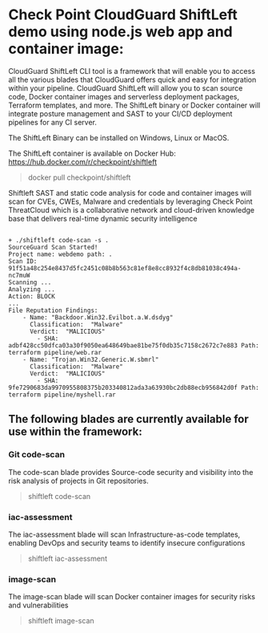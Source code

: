 # Check Point CloudGuard ShiftLeft demo using node.js web app and container image:

CloudGuard ShiftLeft CLI tool is a framework that will enable you to access all the various blades that CloudGuard offers quick and easy for integration within your pipeline.
CloudGuard ShiftLeft will allow you to scan source code, Docker container images and serverless deployment packages, Terraform templates, and more. 
The ShiftLeft binary or Docker container will integrate posture management and SAST to your CI/CD deployment pipelines for any CI server.

The ShiftLeft Binary can be installed on Windows, Linux or MacOS.

The ShiftLeft container is available on Docker Hub:
https://hub.docker.com/r/checkpoint/shiftleft

> docker pull checkpoint/shiftleft

Shiftleft SAST and static code analysis for code and container images will scan for CVEs, CWEs, Malware and credentials by leveraging Check Point ThreatCloud which is a collaborative network and cloud-driven knowledge base that delivers real-time dynamic security intelligence

```

+ ./shiftleft code-scan -s .
SourceGuard Scan Started!                    
Project name: webdemo path: .                
Scan ID: 91f51a48c254e8437d5fc2451c08b8b563c81ef8e8cc8932f4c8db81038c494a-nc7muW 
Scanning ...                                 
Analyzing ...                                
Action: BLOCK
...
File Reputation Findings:
	- Name: "Backdoor.Win32.Evilbot.a.W.dsdyg"
	  Classification:  "Malware"
	  Verdict:  "MALICIOUS"
		- SHA: adbf428cc50dfca03a30f9050ea648649bae81be75f0db35c7158c2672c7e883 Path: terraform pipeline/web.rar
	- Name: "Trojan.Win32.Generic.W.sbmrl"
	  Classification:  "Malware"
	  Verdict:  "MALICIOUS"
		- SHA: 9fe7290683da9970955808375b203340812ada3a63930bc2db88ecb956842d0f Path: terraform pipeline/myshell.rar

```

## The following blades are currently available for use within the framework:
                                                                                       
### Git code-scan	      

The code-scan blade provides Source-code security and visibility into the risk analysis of projects in Git repositories.

> shiftleft code-scan 

### iac-assessment	

The iac-assessment blade will scan Infrastructure-as-code templates, enabling DevOps and security teams to identify insecure configurations	

> shiftleft iac-assessment 

### image-scan	   

The image-scan blade will scan Docker container images for security risks and vulnerabilities

> shiftleft image-scan 
